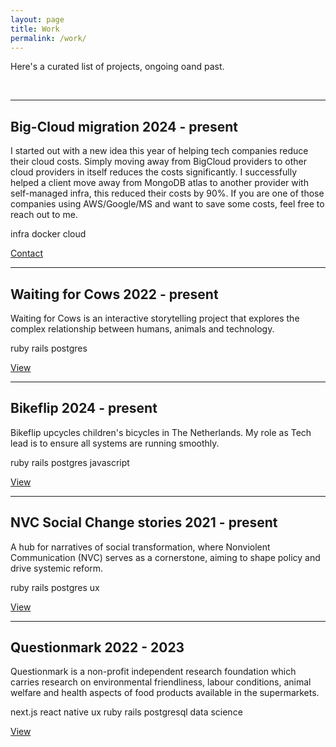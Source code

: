 ```yaml
---
layout: page
title: Work
permalink: /work/
---
```


Here's a curated list of projects, ongoing oand past.

<br/>

---

<h2 class="mt-0">
  Big-Cloud migration
  <span class="post-meta pull-right">2024 - present</span>
</h2>

I started out with a new idea this year of helping tech companies reduce their cloud costs. Simply moving away from BigCloud providers to other cloud providers in itself reduces the costs significantly. I successfully helped a client move away from MongoDB atlas to another provider with self-managed infra, this reduced their costs by 90%. If you are one of those companies using AWS/Google/MS and want to save some costs, feel free to reach out to me.

<p>
  <span class="tag">infra</span>
  <span class="tag">docker</span>
  <span class="tag">cloud</span>
</p>

<a href="mailto:cloud-migration@nomaddev.co">Contact</a>

---

<h2 class="mt-0">
  Waiting for Cows
  <span class="post-meta pull-right">2022 - present</span>
</h2>

Waiting for Cows is an interactive storytelling project that explores the complex relationship between humans, animals and technology.

<p>
  <span class="tag">ruby</span>
  <span class="tag">rails</span>
  <span class="tag">postgres</span>
</p>

<a href="https://www.affectlab.org/waiting-for-cows/">View</a>

---

<h2 class="mt-0">
  Bikeflip
  <span class="post-meta pull-right">2024 - present</span>
</h2>

Bikeflip upcycles children's bicycles in The Netherlands. My role as Tech lead is to ensure all systems are running smoothly.

<p>
  <span class="tag">ruby</span>
  <span class="tag">rails</span>
  <span class="tag">postgres</span>
  <span class="tag">javascript</span>
</p>

<a href="https://bikeflip.nl">View</a>

---

<h2 class="mt-0">
  NVC Social Change stories
  <span class="post-meta pull-right">2021 - present</span>
</h2>

A hub for narratives of social transformation, where Nonviolent Communication (NVC) serves as a cornerstone, aiming to shape policy and drive systemic reform.

<p>
  <span class="tag">ruby</span>
  <span class="tag">rails</span>
  <span class="tag">postgres</span>
  <span class="tag">ux</span>
</p>

<a href="https://nvcsocialchange.org/">View</a>

---

<h2 class="mt-0">
  Questionmark
  <span class="post-meta pull-right">2022 - 2023</span>
</h2>

Questionmark is a non-profit independent research foundation which carries research on environmental friendliness, labour conditions, animal welfare and health aspects of food products available in the supermarkets.

<p>
  <span class="tag">next.js</span>
  <span class="tag">react native</span>
  <span class="tag">ux</span>
  <span class="tag">ruby</span>
  <span class="tag">rails</span>
  <span class="tag">postgresql</span>
  <span class="tag">data science</span>
</p>

<a href="https://www.thequestionmark.org/">View</a>

